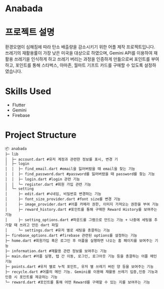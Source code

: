 # Anabada

# 프로젝트 설명
환경오염이 심해짐에 따라 탄소 배출량을 감소시키기 위한 어플 제작 프로젝트입니다. 쓰레기의 재활용률이 가장 낮은 미국을 대상으로 하였으며, Gemini API를 이용하여 재활용 쓰레기을 인식하게 하고 쓰레기 버리는 과정을 인증하게 만듦으로써 포인트를 부여하고, 포인트를 통해 스타벅스, 아마존, 월마트 기프트 카드를 구매할 수 있도록 설정하였습니다.

# Skills Used
- Flutter
- Gemini
- Firebase

# Project Structure


```
📦 anabada
├─ lib
│  ├─ account.dart #유저 계정과 관련한 정보를 표시, 변경 기
│  ├─ login
│  │  ├─ find_email.dart #email을 잃어버렸을 때 email을 찾는 기능
│  │  ├─ find_password.dart #password를 잃어버렸을 때 password를 찾는 기능
│  │  ├─ login.dart #login 관련 기능
│  │  └─ register.dart #회원 가입 관련 기능
│  └─ setting
│     ├─ edit.dart #닉네임, 비밀번호 변경하는 기능
│     ├─ font_size_provider.dart #font size를 변경 기능
│     ├─ image_provider.dart #어플 카메라 권한, 이미지 가져오는 권한을 부여 기능 
│     ├─ reward_history.dart #포인트를 통해 구매한 Reward History를 보여주는 기능
│     ├─ setting_options.dart #파운드를 그램으로 만드는 기능 + 나중에 세팅을 추가할 때 쓰려고 만든 dart 파일
│     └─ settings.dart #유저 별로 세팅을 총괄하는 기능
├─ firebase_options.dart #firebase 관련된 options를 설정하는 기능
├─ home.dart #회원가입 혹은 로그인 후 어플을 실행하면 나오는 홈 페이지를 보여주는 기능
├─ information.dart #재활용 관련 정보를 보여주는 기능
├─ main.dart #어플 실행, 탭 간 이동, 로그인, 로그아웃 기능 등을 총괄하는 어플 메인 기능
├─ points.dart #유저 별로 누적 포인트, 유저 별 쓰레기 버린 양 등을 보여주는 기능
├─ recycle.dart #어플의 메인 기능. Gemini를 이용해 재활용 쓰레기 입증,인증 기능과 인증 시 포인트를 제공하는 기능
└─ reward.dart #포인트를 통해 어떤 Reward를 구매할 수 있는 지를 보여주는 기능
```

